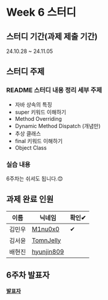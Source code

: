 # Week 6 스터디
## 스터디 기간(과제 제출 기간)
24.10.28 ~ 24.11.05

## 스터디 주제
### README 스터디 내용 정리 세부 주제
- 자바 상속의 특징
- super 키워드 이해하기
- Method Overriding
- Dynamic Method Dispatch (개념만)
- 추상 클래스
- final 키워드 이해하기
- Object Class

### 실습 내용
6주차는 쉬셔도 됩니다.😊

## 과제 완료 인원
|이름|닉네임|확인✔|
|---|------|----|
|김민우|[M1nu0x0](https://github.com/M1nu0x0)|✔|
|김서윤|[TomnJelly](https://github.com/TomnJelly)||
|배현진|[hyunjin809](https://github.com/hyunjin809)||

## 6주차 발표자
**[발표자](https://github.com/발표자)**
